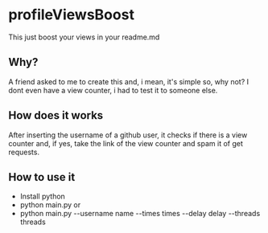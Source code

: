 # profileViewsBoost
This just boost your views in your readme.md
## Why?
A friend asked to me to create this and, i mean, it's simple so, why not? I dont even have a view counter, i had to test it to someone else.
## How does it works
After inserting the username of a github user, it checks if there is a view counter and, if yes, take the link of the view counter and spam it of get requests.
## How to use it
- Install python 
- python main.py
or
- python main.py --username name --times times --delay delay --threads threads
